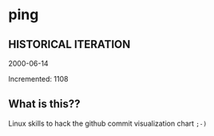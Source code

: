 # ping

## HISTORICAL ITERATION
2000-06-14

Incremented: 1108

## What is this?? 
Linux skills to hack the github commit visualization chart `;-)`
